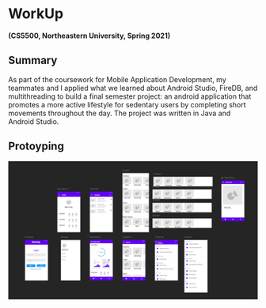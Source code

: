 # WorkUp

**(CS5500, Northeastern University, Spring 2021)**

## Summary
As part of the coursework for Mobile Application Development, my teammates and I applied what we learned about Android Studio, FireDB, and multithreading to build a final semester project: an android application that promotes a more active lifestyle for sedentary users by completing short movements throughout the day. The project was written in Java and Android Studio.

## Protoyping
<img src="./images/workup_Prototype.png" alt="main" />
